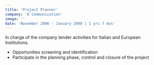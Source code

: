 ```yaml
---
title: 'Project Planner'
company: 'K Communication'
image: ''
date: 'November 2006 - January 2008 | 1 yrs 7 mos'
---
```


In charge of the company tender activities for Italian and European Institutions.

- Opportunities screening and identification
- Participate in the planning phase, control and closure of the project
